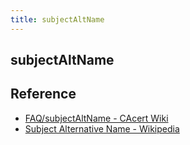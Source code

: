 ```yaml
---
title: subjectAltName
---
```


## subjectAltName


## Reference
- [FAQ/subjectAltName \- CAcert Wiki](http://wiki.cacert.org/FAQ/subjectAltName)
- [Subject Alternative Name \- Wikipedia](https://en.wikipedia.org/wiki/Subject_Alternative_Name)
